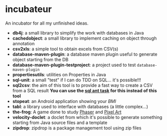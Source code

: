 incubateur
============

An incubator for all my unfinished ideas.

  * **db4j**: a small library to simplify the work with databases in Java
  * **cachedobject**: a small library to implement caching on object through annotation
  * **csv2xls**: a simple tool to obtain excels from CSV(s)
  * **database-maven-plugin**: a database maven plugin useful to generate object starting from the DB
  * **database-maven-plugin-testproject**: a project used to test `database-maven-plugin`
  * **propertiesutils**: utilities on Properties in Java
  * **sql-unit**: a small "test" if I can do TDD on SQL... it's possible!!!
  * **sql2csv**: the aim of this tool is to provide a fast way to create a CSV from a SQL result **You can use the [sql ant task](https://ant.apache.org/manual/Tasks/sql.html) for this instead of this tool**
  * **stopeat**: an Android application showing your _BMI_
  * **tabl**: a library used to interface with databases (a little complex...)
  * **the-frog**: A game done to study [Phaser](http://phaser.io) and [Pixel Art](http://en.wikipedia.org/wiki/Pixel_art)
  * **velocity-doclet**: a doclet from which it's possible to generate something starting from Java source files and a template
  * **zipdrop**: zipdrop is a package management tool using zip files
